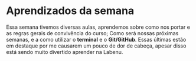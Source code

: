 # Aprendizados da semana

Essa semana tivemos diversas aulas, aprendemos sobre como nos portar e as regras gerais de convivência do curso; 
Como será nossas próximas semanas, e a como utilizar o **terminal** e o **Git/GitHub**. 
Essas últimas estão em destaque por me causarem um pouco de dor de cabeça, 
apesar disso está sendo muito divertido aprender na Labenu.
